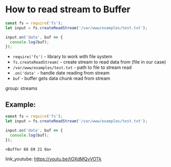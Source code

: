 # How to read stream to Buffer

```js
const fs = require('fs');
let input = fs.createReadStream('/var/www/examples/test.txt');

input.on('data', buf => {
  console.log(buf);
});
```

- `require('fs')` - library to work with file system
- `fs.createReadStream(` - create stream to read data from (file in our case)
- `/var/www/examples/test.txt` - path to file to stream read
- `.on('data'` - handle date reading from stream
- `buf` - buffer gets data chunk read from stream

group: streams

## Example: 
```js
const fs = require('fs');
let input = fs.createReadStream('/var/www/examples/test.txt');

input.on('data', buf => {
  console.log(buf);
});
```
```
<Buffer 68 69 21 0a>

```

link_youtube: https://youtu.be/tOXdMQvVOTk

